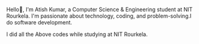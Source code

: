 Hello👋,
I'm Atish Kumar, a Computer Science & Engineering student at NIT Rourkela. 
I'm passionate about technology, coding, and problem-solving.I do software development.

I  did all the Above codes while studying at  NIT Rourkela.
